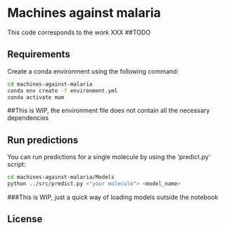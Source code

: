 # Machines against malaria
This code corresponds to the work XXX ##TODO

## Requirements
Create a conda environment using the following command:

```bash
cd machines-against-malaria
conda env create -f environment.yml
conda activate mam
```
##This is WIP, the environment file does not contain all the necessary dependencies

## Run predictions
You can run predictions for a single molecule by using the 'predict.py' script:

```bash
cd machines-against-malaria/Models
python ../src/predict.py <"your molecule"> <model_name>
```
###This is WIP, just a quick way of loading models outside the notebook

## License